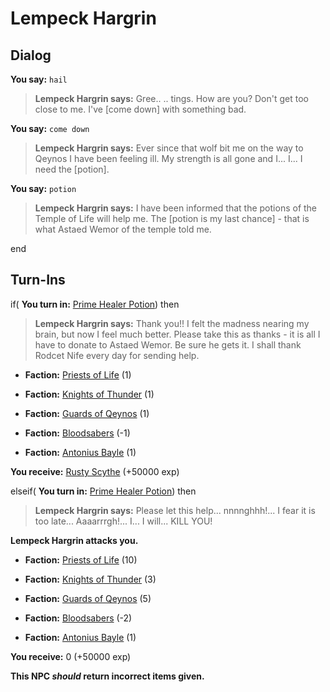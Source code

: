 # Lempeck Hargrin
## Dialog

**You say:** `hail`



>**Lempeck Hargrin says:** Gree.. .. tings. How are you? Don't get too close to me. I've [come down] with something bad.

**You say:** `come down`



>**Lempeck Hargrin says:** Ever since that wolf bit me on the way to Qeynos I have been feeling ill. My strength is all gone and I...  I... I need the [potion].

**You say:** `potion`



>**Lempeck Hargrin says:** I have been informed that the potions of the Temple of Life will help me.  The [potion is my last chance] - that is what Astaed Wemor of the temple told me.



end

## Turn-Ins




if( **You turn in:** [Prime Healer Potion](/item/13954)) then 


>**Lempeck Hargrin says:** Thank you!! I felt the madness nearing my brain, but now I feel much better. Please take this as thanks - it is all I have to donate to Astaed Wemor. Be sure he gets it. I shall thank Rodcet Nife every day for sending help.





* __Faction:__ [Priests of Life](/faction/341) (1)


* __Faction:__ [Knights of Thunder](/faction/280) (1)


* __Faction:__ [Guards of Qeynos](/faction/262) (1)


* __Faction:__ [Bloodsabers](/faction/221) (-1)


* __Faction:__ [Antonius Bayle](/faction/219) (1)


 **You receive:**  [Rusty Scythe](/item/13970) (+50000 exp)

elseif( **You turn in:** [Prime Healer Potion](/item/13955)) then



>**Lempeck Hargrin says:** Please let this help...  nnnnghhh!...  I fear it is too late...  Aaaarrrgh!...  I...   I will...   KILL YOU!


**Lempeck Hargrin attacks you.**





* __Faction:__ [Priests of Life](/faction/341) (10)


* __Faction:__ [Knights of Thunder](/faction/280) (3)


* __Faction:__ [Guards of Qeynos](/faction/262) (5)


* __Faction:__ [Bloodsabers](/faction/221) (-2)


* __Faction:__ [Antonius Bayle](/faction/219) (1)


 **You receive:** 0 (+50000 exp)

**This NPC *should* return incorrect items given.**

